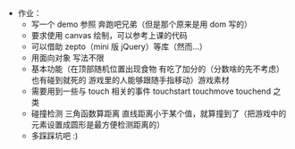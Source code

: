 +	作业：
	+	写一个 demo 参照 奔跑吧兄弟（但是那个原来是用 dom 写的）
	+ 	要求使用 canvas 绘制，可以参考上课的代码
	+  	可以借助 zepto（mini 版 jQuery）等库（然而...）
	+   用面向对象 写法不限
	+   基本功能（在顶部随机位置出现食物 有吃了加分的（分数啥的先不考虑） 也有碰到就死的 游戏里的人能够跟随手指移动）游戏素材
	+   需要用到一些与 touch 相关的事件 touchstart touchmove touchend   之类
	+   碰撞检测 三角函数算距离 直线距离小于某个值，就算撞到了（把游戏中的元素设置成圆形是最方便检测距离的）
	+   多踩踩坑吧 :)